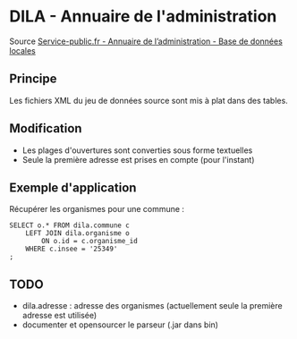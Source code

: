 # DILA - Annuaire de l'administration

Source [Service-public.fr - Annuaire de l’administration - Base de données locales](https://www.data.gouv.fr/fr/datasets/service-public-fr-annuaire-de-l-administration-base-de-donnees-locales/)

## Principe

Les fichiers XML du jeu de données source sont mis à plat dans des tables.

## Modification

* Les plages d'ouvertures sont converties sous forme textuelles
* Seule la première adresse est prises en compte (pour l'instant)

## Exemple d'application

Récupérer les organismes pour une commune :

```
SELECT o.* FROM dila.commune c
	LEFT JOIN dila.organisme o 
		ON o.id = c.organisme_id 
	WHERE c.insee = '25349' 
;
```

## TODO

* dila.adresse : adresse des organismes (actuellement seule la première adresse est utilisée)
* documenter et opensourcer le parseur (.jar dans bin)


